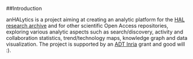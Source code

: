 ##Introduction

anHALytics is a project aiming at creating an analytic platform for the [HAL research archive](https://hal.archives-ouvertes.fr) and for other scientific Open Access repositories, exploring various analytic aspects such as search/discovery, activity and collaboration statistics, trend/technology maps, knowledge graph and data visualization. The project is supported by an [ADT Inria](http://www.inria.fr/en/research/research-teams/technological-development-at-inria) grant and good will :). 

